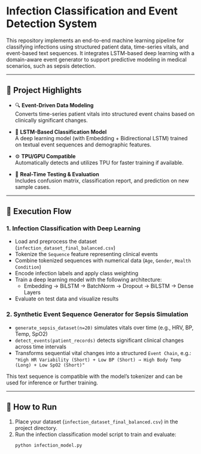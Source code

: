 # Infection Classification and Event Detection System

This repository implements an end-to-end machine learning pipeline for classifying infections using structured patient data, time-series vitals, and event-based text sequences. It integrates LSTM-based deep learning with a domain-aware event generator to support predictive modeling in medical scenarios, such as sepsis detection.

---

## 📌 Project Highlights

- 🔍 **Event-Driven Data Modeling**  
  Converts time-series patient vitals into structured event chains based on clinically significant changes.

- 🧠 **LSTM-Based Classification Model**  
  A deep learning model (with Embedding + Bidirectional LSTM) trained on textual event sequences and demographic features.

- ⚙️ **TPU/GPU Compatible**  
  Automatically detects and utilizes TPU for faster training if available.

- 🧪 **Real-Time Testing & Evaluation**  
  Includes confusion matrix, classification report, and prediction on new sample cases.

---

## 🔧 Execution Flow

### 1. **Infection Classification with Deep Learning**

- Load and preprocess the dataset (`infection_dataset_final_balanced.csv`)
- Tokenize the `Sequence` feature representing clinical events
- Combine tokenized sequences with numerical data (`Age`, `Gender`, `Health Condition`)
- Encode infection labels and apply class weighting
- Train a deep learning model with the following architecture:
  - Embedding → BiLSTM → BatchNorm → Dropout → BiLSTM → Dense Layers
- Evaluate on test data and visualize results

### 2. **Synthetic Event Sequence Generator for Sepsis Simulation**

- `generate_sepsis_dataset(n=20)` simulates vitals over time (e.g., HRV, BP, Temp, SpO2)
- `detect_events(patient_records)` detects significant clinical changes across time intervals
- Transforms sequential vital changes into a structured `Event Chain`, e.g.:  
  `"High HR Variability (Short) + Low BP (Short) → High Body Temp (Long) + Low SpO2 (Short)"`

This text sequence is compatible with the model’s tokenizer and can be used for inference or further training.

---

## 🚀 How to Run

1. Place your dataset (`infection_dataset_final_balanced.csv`) in the project directory.
2. Run the infection classification model script to train and evaluate:
   ```bash
   python infection_model.py
